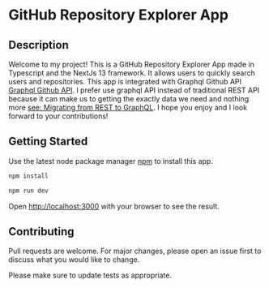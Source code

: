 # GitHub Repository Explorer App

## Description

Welcome to my project! This is a GitHub Repository Explorer App made in Typescript and the NextJs 13 framework. It allows users to quickly search users and repositories. This app is integrated with Graphql Github API [Graphql Github API](https://docs.github.com/en/graphql). I prefer use graphql API instead of traditional REST API because it can make us to getting the exactly data we need and nothing more [see: Migrating from REST to GraphQL](https://docs.github.com/en/graphql/guides/migrating-from-rest-to-graphql). I hope you enjoy and I look forward to your contributions!

## Getting Started

Use the latest node package manager [npm](https://www.npmjs.com/) to install this app.

```bash
npm install
```

```bash
npm run dev
```

Open [http://localhost:3000](http://localhost:3000) with your browser to see the result.

## Contributing

Pull requests are welcome. For major changes, please open an issue first
to discuss what you would like to change.

Please make sure to update tests as appropriate.
